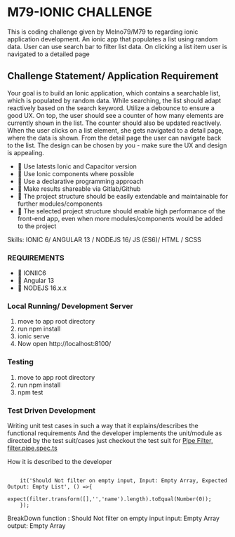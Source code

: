 # M79-IONIC CHALLENGE

This is coding challenge given by Melno79/M79 to regarding ionic application development. An ionic app that populates a list using random data. User can use search bar to filter list data. On clicking a list item user is navigated to a detailed page 

## Challenge Statement/ Application Requirement
Your goal is to build an Ionic application, which contains a searchable list, which is populated by random data.
While searching, the list should adapt reactively based on the search keyword. Utilize a debounce to ensure a good UX.
On top, the user should see a counter of how many elements are currently shown in the list. The counter should also be updated reactively.
When the user clicks on a list element, she gets navigated to a detail page, where the data is shown.
From the detail page the user can navigate back to the list.
The design can be chosen by you - make sure the UX and design is appealing.

- 🔭 Use latests Ionic and Capacitor version
- 🔭 Use Ionic components where possible
- 🔭 Use a declarative programming approach
- 🔭 Make results shareable via Gitlab/Github
- 🔭 The project structure should be easily extendable and maintainable for further modules/components
- 🔭 The selected project structure should enable high performance of the front-end app, even when more modules/components would be
added to the project

Skills: IONIC 6/ ANGULAR 13 / NODEJS 16/ JS (ES6)/ HTML / SCSS

### REQUIREMENTS

- 🔭 IONIIC6
- 🔭 Angular 13
- 🔭 NODEJS 16.x.x


### Local Running/ Development Server

1. move to app root directory
2. run npm install
3. ionic serve
4. Now open http://localhost:8100/



### Testing

1. move to app root directory
2. run npm install
3. npm test

### Test Driven Development

Writing unit test cases in such a way that it explains/describes the functional requirements
And the developer implements the unit/module as directed by the test suit/cases
just checkout the test suit for [Pipe Filter, filter.pipe.spec.ts](https://github.com/khanbalooch/m79-ionic/blob/main/src/app/shared-components/pipes/filter.pipe.spec.ts)

How it is described to the developer

```

    it('Should Not filter on empty input, Input: Empty Array, Expected Output: Empty List', () =>{
        expect(filter.transform([],'','name').length).toEqual(Number(0));
    });

```
BreakDown
function : Should Not filter on empty input
input: Empty Array<User>
output: Empty Array<User>

```